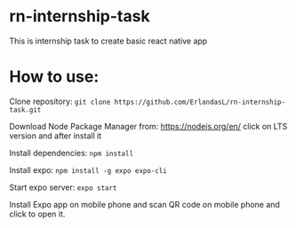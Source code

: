 # rn-internship-task
This is internship task to create basic react native app

# How to use:
Clone repository: `git clone https://github.com/ErlandasL/rn-internship-task.git`

Download Node Package Manager from: https://nodejs.org/en/ click on LTS version and after install it

Install dependencies: `npm install`

Install expo: `npm install -g expo expo-cli`

Start expo server: `expo start`

Install Expo app on mobile phone and scan QR code on mobile phone and click to open it.
